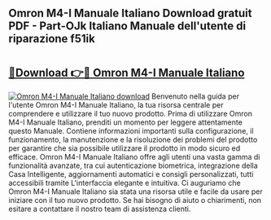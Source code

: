 ## Omron M4-I Manuale Italiano Download gratuit PDF - Part-OJk Italiano Manuale dell'utente di riparazione f51ik

# <h2><a href="http://dfeon96.blite.top/?on=Omron+M4-I+Manuale+Italiano">🔗Download 👉🔴 Omron M4-I Manuale Italiano</a></h2>

[![Omron M4-I Manuale Italiano download](https://i.imgur.com/lujVjoI.png)](http://dfeon96.blite.top/?on=Omron+M4-I+Manuale+Italiano)
Benvenuto nella guida per l'utente Omron M4-I Manuale Italiano, la tua risorsa centrale per comprendere e utilizzare il tuo nuovo prodotto. Prima di utilizzare Omron M4-I Manuale Italiano, prenditi un momento per leggere attentamente questo Manuale. Contiene informazioni importanti sulla configurazione, il funzionamento, la manutenzione e la risoluzione dei problemi del prodotto per garantire che sia possibile utilizzare il prodotto in modo sicuro ed efficace. Omron M4-I Manuale Italiano offre agli utenti una vasta gamma di funzionalità avanzate, tra cui autenticazione biometrica, integrazione della Casa Intelligente, aggiornamenti automatici e consigli personalizzati, tutti accessibili tramite L'interfaccia elegante e intuitiva. Ci auguriamo che Omron M4-I Manuale Italiano sia stata una risorsa utile e facile da usare per iniziare con il tuo nuovo prodotto. Se hai bisogno di aiuto o chiarimenti, non esitare a contattare il nostro team di assistenza clienti.
